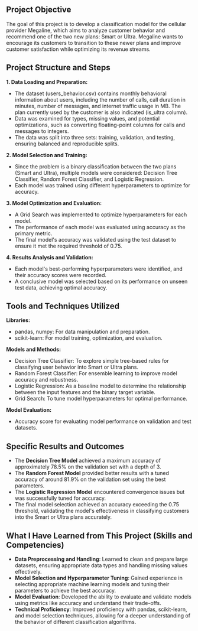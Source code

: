 ## Project Objective

The goal of this project is to develop a classification model for the cellular provider Megaline, which aims to analyze customer behavior and recommend one of the two new plans: Smart or Ultra. Megaline wants to encourage its customers to transition to these newer plans and improve customer satisfaction while optimizing its revenue streams.

## Project Structure and Steps

**1. Data Loading and Preparation:**

- The dataset (users_behavior.csv) contains monthly behavioral information about users, including the number of calls, call duration in minutes, number of messages, and internet traffic usage in MB. The plan currently used by the customer is also indicated (is_ultra column).
- Data was examined for types, missing values, and potential optimizations, such as converting floating-point columns for calls and messages to integers.
- The data was split into three sets: training, validation, and testing, ensuring balanced and reproducible splits.

**2. Model Selection and Training:**

- Since the problem is a binary classification between the two plans (Smart and Ultra), multiple models were considered: Decision Tree Classifier, Random Forest Classifier, and Logistic Regression.
- Each model was trained using different hyperparameters to optimize for accuracy.

**3. Model Optimization and Evaluation:**

- A Grid Search was implemented to optimize hyperparameters for each model.
- The performance of each model was evaluated using accuracy as the primary metric.
- The final model's accuracy was validated using the test dataset to ensure it met the required threshold of 0.75.

**4. Results Analysis and Validation:**

- Each model's best-performing hyperparameters were identified, and their accuracy scores were recorded.
- A conclusive model was selected based on its performance on unseen test data, achieving optimal accuracy.


## Tools and Techniques Utilized

**Libraries:**
- pandas, numpy: For data manipulation and preparation.
- scikit-learn: For model training, optimization, and evaluation.

**Models and Methods:**
- Decision Tree Classifier: To explore simple tree-based rules for classifying user behavior into Smart or Ultra plans.
- Random Forest Classifier: For ensemble learning to improve model accuracy and robustness.
- Logistic Regression: As a baseline model to determine the relationship between the input features and the binary target variable.
- Grid Search: To tune model hyperparameters for optimal performance.

**Model Evaluation:**

- Accuracy score for evaluating model performance on validation and test datasets.


## Specific Results and Outcomes

- The **Decision Tree Model** achieved a maximum accuracy of approximately 78.5% on the validation set with a depth of 3.
- The **Random Forest Model** provided better results with a tuned accuracy of around 81.9% on the validation set using the best parameters.
- The **Logistic Regression Model** encountered convergence issues but was successfully tuned for accuracy.
- The final model selection achieved an accuracy exceeding the 0.75 threshold, validating the model's effectiveness in classifying customers into the Smart or Ultra plans accurately.

## What I Have Learned from This Project (Skills and Competencies)

- **Data Preprocessing and Handling**: Learned to clean and prepare large datasets, ensuring appropriate data types and handling missing values effectively.
- **Model Selection and Hyperparameter Tuning**: Gained experience in selecting appropriate machine learning models and tuning their parameters to achieve the best accuracy.
- **Model Evaluation**: Developed the ability to evaluate and validate models using metrics like accuracy and understand their trade-offs.
- **Technical Proficiency**: Improved proficiency with pandas, scikit-learn, and model selection techniques, allowing for a deeper understanding of the behavior of different classification algorithms.